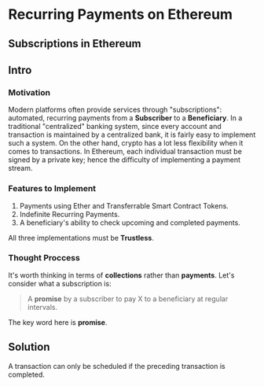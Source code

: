 # Recurring Payments on Ethereum
## Subscriptions in Ethereum

## Intro
### Motivation
Modern platforms often provide services through "subscriptions": automated, recurring payments from a **Subscriber** to a **Beneficiary**. In a traditional "centralized" banking system, since every account and transaction is maintained by a centralized bank, it is fairly easy to implement such a system. On the other hand, crypto has a lot less flexibility when it comes to transactions. In Ethereum, each individual transaction must be signed by a private key; hence the difficulty of implementing a payment stream.

### Features to Implement
1. Payments using Ether and Transferrable Smart Contract Tokens.
2. Indefinite Recurring Payments.
3. A beneficiary's ability to check upcoming and completed payments.

All three implementations must be **Trustless**.

### Thought Proccess
It's worth thinking in terms of **collections** rather than **payments**. Let's consider what a subscription is:

> A **promise** by a subscriber to pay X to a beneficiary at regular intervals.

The key word here is **promise**. 

## Solution


A transaction can only be scheduled if the preceding transaction is completed.